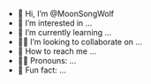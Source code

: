 - 🐺 Hi, I’m @MoonSongWolf
- 🦊 I’m interested in ...
- 🌱 I’m currently learning ...
- 🐕‍🦺 I’m looking to collaborate on ...
- 📧 How to reach me ...
- 🐕‍🦺 Pronouns: ...
- 🌊 Fun fact: ...

<!---
MoonSongWolf/MoonSongWolf is a ✨ special ✨ repository because its `README.md` (this file) appears on your GitHub profile.
You can click the Preview link to take a look at your changes.
--->
